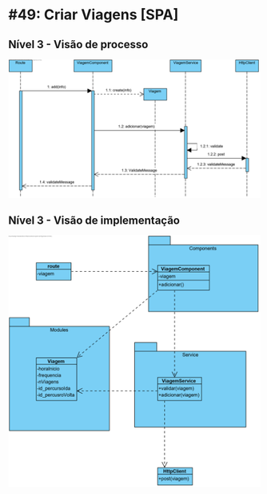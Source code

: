 # #49: Criar Viagens [SPA]

## Nível 3 - Visão de processo

![criarViagem](sd.png)



## Nível 3 - Visão de implementação

![criarViagem](cd.png)